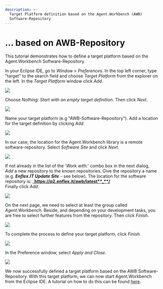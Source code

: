 ```yaml
---
description: >-
  Target Platform definition based on the Agent.Workbench (AWB)
  Software-Repository
---
```


# ... based on AWB-Repository

This tutorial demonstrates how to define a target platform based on the Agent.Workbench Software-Repository.

In your Eclipse IDE, go to _Window_ &gt; _Preferences_. In the top left corner, type "target" to the search field and choose _Target Platform_ from the explorer on the left. In the _Target Platform_ window click _Add_.

![](../../../.gitbook/assets/addnewtp.jpg)

Choose _Nothing: Start with an empty target definition_. Then click _Next_.

![](../../../.gitbook/assets/tpstartempty.jpg)

Name your target platform \(e.g "AWB-Software-Repository"\). Add a location for the target definition by clicking _Add_.

![](../../../.gitbook/assets/addsoftwaresite.jpg)

In our case, the location for the Agent.Workbench library is a remote software-repository. Select _Software Site_ and click _Next_.

![](../../../.gitbook/assets/tpfromupdatesite.jpg)

If not already in the list of the '_Work with:_' combo box in the next dialog, _Add_ a new repository to the known repositories. Give the repository a name \(e.g. _**Enflex.IT Update Site**_ - see below\). The location for  the software repository is: _**https://p2.enflex.it/awb/latest**_**/**  
Finally click _Add_.

![](../../../.gitbook/assets/addupdatesite.png)

On the next page, we need to select at least the group called _Agent.Workbench._ Beside, and depending on your development tasks, you are free to select further features from the repository. Then click _Finish_.

![](../../../.gitbook/assets/selectawbgroup.png)

To complete the process to define your target platform, click _Finish_.

![](../../../.gitbook/assets/checkdetails.png)

In the Preference window, select _Apply and Close_.

![](../../../.gitbook/assets/selecttargetpltaform.png)

We now successfully defined a target platform based on the AWB Software-Repository. With this target platform, we can now start Agent.Workbench from the Eclipse IDE. A tutorial on how to do this can be found [here](../../execution-modes/starting-awb-from-eclipse.md).

